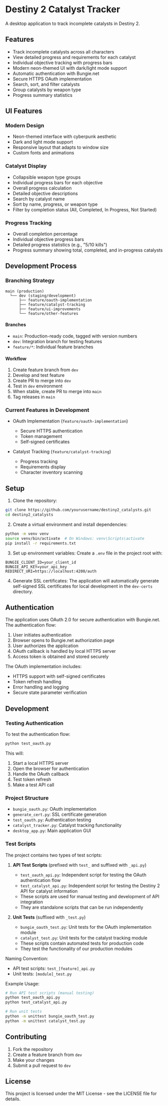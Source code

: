 # Destiny 2 Catalyst Tracker

A desktop application to track incomplete catalysts in Destiny 2.

## Features

- Track incomplete catalysts across all characters
- View detailed progress and requirements for each catalyst
- Individual objective tracking with progress bars
- Modern neon-themed UI with dark/light mode support
- Automatic authentication with Bungie.net
- Secure HTTPS OAuth implementation
- Search, sort, and filter catalysts
- Group catalysts by weapon type
- Progress summary statistics

## UI Features

### Modern Design
- Neon-themed interface with cyberpunk aesthetic
- Dark and light mode support
- Responsive layout that adapts to window size
- Custom fonts and animations

### Catalyst Display
- Collapsible weapon type groups
- Individual progress bars for each objective
- Overall progress calculation
- Detailed objective descriptions
- Search by catalyst name
- Sort by name, progress, or weapon type
- Filter by completion status (All, Completed, In Progress, Not Started)

### Progress Tracking
- Overall completion percentage
- Individual objective progress bars
- Detailed progress statistics (e.g., "5/10 kills")
- Progress summary showing total, completed, and in-progress catalysts

## Development Process

### Branching Strategy

```
main (production)
  └── dev (staging/development)
      ├── feature/oauth-implementation
      ├── feature/catalyst-tracking
      ├── feature/ui-improvements
      └── feature/other-features
```

#### Branches
- `main`: Production-ready code, tagged with version numbers
- `dev`: Integration branch for testing features
- `feature/*`: Individual feature branches

#### Workflow
1. Create feature branch from `dev`
2. Develop and test feature
3. Create PR to merge into `dev`
4. Test in `dev` environment
5. When stable, create PR to merge into `main`
6. Tag releases in `main`

### Current Features in Development

- OAuth Implementation (`feature/oauth-implementation`)
  - Secure HTTPS authentication
  - Token management
  - Self-signed certificates

- Catalyst Tracking (`feature/catalyst-tracking`)
  - Progress tracking
  - Requirements display
  - Character inventory scanning

## Setup

1. Clone the repository:
```bash
git clone https://github.com/yourusername/destiny2_catalysts.git
cd destiny2_catalysts
```

2. Create a virtual environment and install dependencies:
```bash
python -m venv venv
source venv/bin/activate  # On Windows: venv\Scripts\activate
pip install -r requirements.txt
```

3. Set up environment variables:
Create a `.env` file in the project root with:
```
BUNGIE_CLIENT_ID=your_client_id
BUNGIE_API_KEY=your_api_key
REDIRECT_URI=https://localhost:4200/auth
```

4. Generate SSL certificates:
The application will automatically generate self-signed SSL certificates for local development in the `dev-certs` directory.

## Authentication

The application uses OAuth 2.0 for secure authentication with Bungie.net. The authentication flow:

1. User initiates authentication
2. Browser opens to Bungie.net authorization page
3. User authorizes the application
4. OAuth callback is handled by local HTTPS server
5. Access token is obtained and stored securely

The OAuth implementation includes:
- HTTPS support with self-signed certificates
- Token refresh handling
- Error handling and logging
- Secure state parameter verification

## Development

### Testing Authentication

To test the authentication flow:
```bash
python test_oauth.py
```

This will:
1. Start a local HTTPS server
2. Open the browser for authentication
3. Handle the OAuth callback
4. Test token refresh
5. Make a test API call

### Project Structure

- `bungie_oauth.py`: OAuth implementation
- `generate_cert.py`: SSL certificate generation
- `test_oauth.py`: Authentication testing
- `catalyst_tracker.py`: Catalyst tracking functionality
- `desktop_app.py`: Main application GUI

### Test Scripts

The project contains two types of test scripts:

1. **API Test Scripts** (prefixed with `test_` and suffixed with `_api.py`)
   - `test_oauth_api.py`: Independent script for testing the OAuth authentication flow
   - `test_catalyst_api.py`: Independent script for testing the Destiny 2 API for catalyst information
   - These scripts are used for manual testing and development of API integration
   - They are standalone scripts that can be run independently

2. **Unit Tests** (suffixed with `_test.py`)
   - `bungie_oauth_test.py`: Unit tests for the OAuth implementation module
   - `catalyst_test.py`: Unit tests for the catalyst tracking module
   - These scripts contain automated tests for production code
   - They test the functionality of our production modules

Naming Convention:
- API test scripts: `test_[feature]_api.py`
- Unit tests: `[module]_test.py`

Example Usage:
```bash
# Run API test scripts (manual testing)
python test_oauth_api.py
python test_catalyst_api.py

# Run unit tests
python -m unittest bungie_oauth_test.py
python -m unittest catalyst_test.py
```

## Contributing

1. Fork the repository
2. Create a feature branch from `dev`
3. Make your changes
4. Submit a pull request to `dev`

## License

This project is licensed under the MIT License - see the LICENSE file for details. 